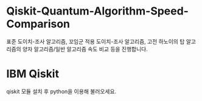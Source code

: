 # Qiskit-Quantum-Algorithm-Speed-Comparison
표준 도이치-조사 알고리즘, 꼬임군 적용 도이치-조사 알고리즘, 고전 하노이의 탑 알고리즘의 양자 알고리즘/일반 알고리즘 속도 비교 등을 진행합니다.
# IBM Qiskit
qiskit 모듈 설치 후 python을 이용해 불러오세요.
